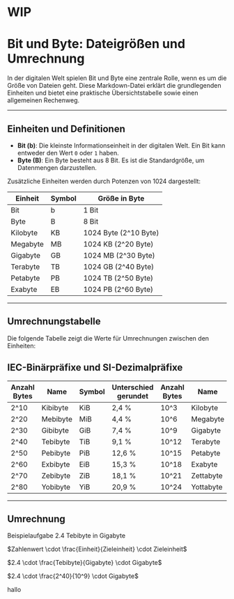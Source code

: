 # WIP

# Bit und Byte: Dateigrößen und Umrechnung

In der digitalen Welt spielen Bit und Byte eine zentrale Rolle, wenn es um die Größe von Dateien geht. Diese Markdown-Datei erklärt die grundlegenden Einheiten und bietet eine praktische Übersichtstabelle sowie einen allgemeinen Rechenweg.

---

## Einheiten und Definitionen

- **Bit (b)**: Die kleinste Informationseinheit in der digitalen Welt. Ein Bit kann entweder den Wert `0` oder `1` haben.
- **Byte (B)**: Ein Byte besteht aus 8 Bit. Es ist die Standardgröße, um Datenmengen darzustellen.

Zusätzliche Einheiten werden durch Potenzen von 1024 dargestellt:

| Einheit  | Symbol | Größe in Byte         |
| -------- | ------ | --------------------- |
| Bit      | b      | 1 Bit                 |
| Byte     | B      | 8 Bit                 |
| Kilobyte | KB     | 1024 Byte (2^10 Byte) |
| Megabyte | MB     | 1024 KB (2^20 Byte)   |
| Gigabyte | GB     | 1024 MB (2^30 Byte)   |
| Terabyte | TB     | 1024 GB (2^40 Byte)   |
| Petabyte | PB     | 1024 TB (2^50 Byte)   |
| Exabyte  | EB     | 1024 PB (2^60 Byte)   |

---

## Umrechnungstabelle

Die folgende Tabelle zeigt die Werte für Umrechnungen zwischen den Einheiten:

## IEC-Binärpräfixe und SI-Dezimalpräfixe

| Anzahl Bytes | Name     | Symbol | Unterschied gerundet | Anzahl Bytes | Name      | Symbol |
| ------------ | -------- | ------ | -------------------- | ------------ | --------- | ------ |
| 2^10         | Kibibyte | KiB    | 2,4 %                | 10^3         | Kilobyte  | kB     |
| 2^20         | Mebibyte | MiB    | 4,4 %                | 10^6         | Megabyte  | MB     |
| 2^30         | Gibibyte | GiB    | 7,4 %                | 10^9         | Gigabyte  | GB     |
| 2^40         | Tebibyte | TiB    | 9,1 %                | 10^12        | Terabyte  | TB     |
| 2^50         | Pebibyte | PiB    | 12,6 %               | 10^15        | Petabyte  | PB     |
| 2^60         | Exbibyte | EiB    | 15,3 %               | 10^18        | Exabyte   | EB     |
| 2^70         | Zebibyte | ZiB    | 18,1 %               | 10^21        | Zettabyte | ZB     |
| 2^80         | Yobibyte | YiB    | 20,9 %               | 10^24        | Yottabyte | YB     |
    
---

## Umrechnung
Beispielaufgabe 2.4 Tebibyte in Gigabyte

$Zahlenwert \cdot \frac{Einheit}{Zieleinheit} \cdot Zieleinheit$

$2.4 \cdot \frac{Tebibyte}{Gigabyte} \cdot Gigabyte$

$2.4 \cdot \frac{2^40}{10^9} \cdot Gigabyte$

hallo